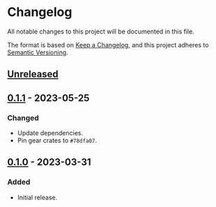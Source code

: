 # Changelog
All notable changes to this project will be documented in this file.

The format is based on [Keep a Changelog](https://keepachangelog.com/en/1.0.0/),
and this project adheres to [Semantic Versioning](https://semver.org/spec/v2.0.0.html).

## [Unreleased]

## [0.1.1] - 2023-05-25
### Changed
- Update dependencies.
- Pin gear crates to `#78dfa07`.

## [0.1.0] - 2023-03-31
### Added
- Initial release.

[Unreleased]: https://github.com/gear-dapps/dynamic-nft/compare/0.1.1...HEAD
[0.1.1]: https://github.com/gear-dapps/non-fungible-token/compare/0.1.0...0.1.1
[0.1.0]: https://github.com/gear-dapps/non-fungible-token/compare/cb56d90...0.1.0
